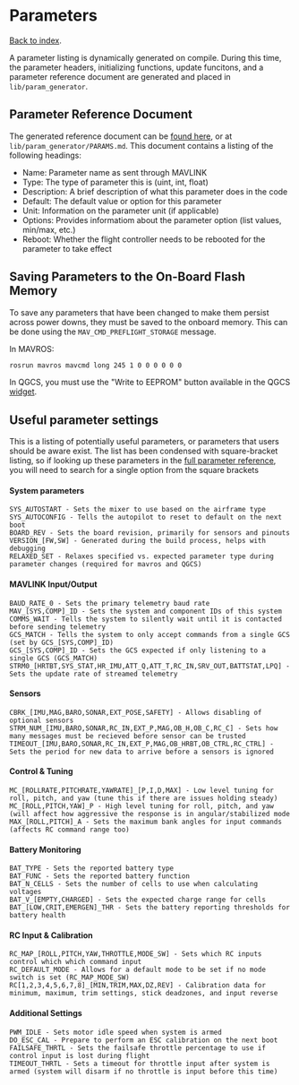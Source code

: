 # Parameters
[Back to index](README.md).

A parameter listing is dynamically generated on compile. During this time, the parameter headers, initializing functions, update funcitons, and a parameter reference document are generated and placed in `lib/param_generator`.

## Parameter Reference Document
The generated reference document can be [found here](/lib/param_generator/PARAMS.md), or at `lib/param_generator/PARAMS.md`. This document contains a listing of the following headings:
- Name: Parameter name as sent through MAVLINK
- Type: The type of parameter this is (uint, int, float)
- Description: A brief description of what this parameter does in the code
- Default: The default value or option for this parameter
- Unit: Information on the parameter unit (if applicable)
- Options: Provides informatiom about the parameter option (list values, min/max, etc.)
- Reboot: Whether the flight controller needs to be rebooted for the parameter to take effect

## Saving Parameters to the On-Board Flash Memory
To save any parameters that have been changed to make them persist across power downs, they must be saved to the onboard memory. This can be done using the `MAV_CMD_PREFLIGHT_STORAGE` message.

In MAVROS:
```sh
rosrun mavros mavcmd long 245 1 0 0 0 0 0 0
```

In QGCS, you must use the "Write to EEPROM" button available in the QGCS [widget](https://github.com/qutas/robin/blob/master/lib/qgroundcontrol_plugins/RobinCommandPanel.qml).

## Useful parameter settings
This is a listing of potentially useful parameters, or parameters that users should be aware exist. The list has been condensed with square-bracket listing, so if looking up these parameters in the [full parameter reference](/lib/param_generator/PARAMS.md), you will need to search for a single option from the square brackets

#### System parameters
```
SYS_AUTOSTART - Sets the mixer to use based on the airframe type
SYS_AUTOCONFIG - Tells the autopilot to reset to default on the next boot
BOARD_REV - Sets the board revision, primarily for sensors and pinouts
VERSION_[FW,SW] - Generated during the build process, helps with debugging
RELAXED_SET - Relaxes specified vs. expected parameter type during parameter changes (required for mavros and QGCS)
```

#### MAVLINK Input/Output
```
BAUD_RATE_0 - Sets the primary telemetry baud rate
MAV_[SYS,COMP]_ID - Sets the system and component IDs of this system
COMMS_WAIT - Tells the system to silently wait until it is contacted before sending telemetry
GCS_MATCH - Tells the system to only accept commands from a single GCS (set by GCS_[SYS,COMP]_ID)
GCS_[SYS,COMP]_ID - Sets the GCS expected if only listening to a single GCS (GCS_MATCH)
STRM0_[HRTBT,SYS_STAT,HR_IMU,ATT_Q,ATT_T,RC_IN,SRV_OUT,BATTSTAT,LPQ] - Sets the update rate of streamed telemetry
```

#### Sensors
```
CBRK_[IMU,MAG,BARO,SONAR,EXT_POSE,SAFETY] - Allows disabling of optional sensors
STRM_NUM_[IMU,BARO,SONAR,RC_IN,EXT_P,MAG,OB_H,OB_C,RC_C] - Sets how many messages must be recieved before sensor can be trusted
TIMEOUT_[IMU,BARO,SONAR,RC_IN,EXT_P,MAG,OB_HRBT,OB_CTRL,RC_CTRL] - Sets the period for new data to arrive before a sensors is ignored
```

#### Control & Tuning
```
MC_[ROLLRATE,PITCHRATE,YAWRATE]_[P,I,D,MAX] - Low level tuning for roll, pitch, and yaw (tune this if there are issues holding steady)
MC_[ROLL,PITCH,YAW]_P - High level tuning for roll, pitch, and yaw (will affect how aggressive the response is in angular/stabilized mode
MAX_[ROLL,PITCH]_A - Sets the maximum bank angles for input commands (affects RC command range too)
```

#### Battery Monitoring
```
BAT_TYPE - Sets the reported battery type
BAT_FUNC - Sets the reported battery function
BAT_N_CELLS - Sets the number of cells to use when calculating voltages
BAT_V_[EMPTY,CHARGED] - Sets the expected charge range for cells
BAT_[LOW,CRIT,EMERGEN]_THR - Sets the battery reporting thresholds for battery health
```

#### RC Input & Calibration
```
RC_MAP_[ROLL,PITCH,YAW,THROTTLE,MODE_SW] - Sets which RC inputs control which which command input
RC_DEFAULT_MODE - Allows for a default mode to be set if no mode switch is set (RC_MAP_MODE_SW)
RC[1,2,3,4,5,6,7,8]_[MIN,TRIM,MAX,DZ,REV] - Calibration data for minimum, maximum, trim settings, stick deadzones, and input reverse
```

#### Additional Settings
```
PWM_IDLE - Sets motor idle speed when system is armed
DO_ESC_CAL - Prepare to perform an ESC calibration on the next boot
FAILSAFE_THRTL - Sets the failsafe throttle percentage to use if control input is lost during flight
TIMEOUT_THRTL - Sets a timeout for throttle input after system is armed (system will disarm if no throttle is input before this time)
```
